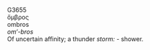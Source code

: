 <body>
  <p>G3655<br>  ὄμβρος  <br> ombros  <br><i>om‘-bros </i><br>Of uncertain affinity; a thunder <i>storm:</i> - shower.<br></p>
 </body>